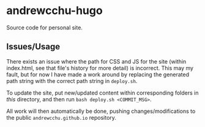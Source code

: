 # andrewcchu-hugo
Source code for personal site.

## Issues/Usage

There exists an issue where the path for CSS and JS for the site (within index.html, see that file's history for more detail) is incorrect. This may my fault, but for now I have made a work around by replacing the generated path string with the correct path string in `deploy.sh`. 

To update the site, put new/updated content within corresponding folders in *this* directory, and then run `bash deploy.sh <COMMIT_MSG>`.

All work will then automatically be done, pushing changes/modifications to the public `andrewcchu.github.io` repository.
